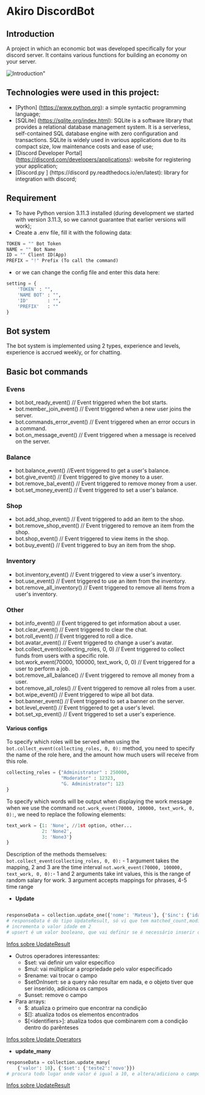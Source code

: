 # Akiro DiscordBot

## Introduction

A project in which an economic bot was developed specifically for your discord server. It contains various functions for building an economy on your server.

![Introduction](https://i.pinimg.com/originals/74/5c/c9/745cc90fcc688569610f84bc5d2b2fd6.gif)"

## Technologies were used in this project:

* [Python] (https://www.python.org): a simple syntactic programming language;
* [SQLite] (https://sqlite.org/index.html): SQLite is a software library that provides a relational database management system. It is a serverless, self-contained SQL database engine with zero configuration and transactions. SQLite is widely used in various applications due to its compact size, low maintenance costs and ease of use;
* [Discord Developer Portal] (https://discord.com/developers/applications): website for registering your application;
* [Discord.py ] (https://discord py.readthedocs.io/en/latest): library for integration with discord;

## Requirement

* To have Python version 3.11.3 installed (during development we started with version 3.11.3, so we cannot guarantee that earlier versions will work);
* Create a .env file, fill it with the following data:

```py
TOKEN = "" Bot Token
NAME = "" Bot Name
ID = "" Client ID(App)
PREFIX = "!" Prefix (To call the command)
```
* or we can change the config file and enter this data here:

```py
setting = {
    'TOKEN' : "",
    'NAME BOT' : "",
    'ID'       : "",
    'PREFIX'   : ""
}
```

## Bot system

The bot system is implemented using 2 types, experience and levels, experience is accrued weekly, or for chatting.

## Basic bot commands

### Evens
* bot.bot_ready_event() // Event triggered when the bot starts.
* bot.member_join_event() // Event triggered when a new user joins the server.
* bot.commands_error_event() // Event triggered when an error occurs in a command.
* bot.on_message_event() // Event triggered when a message is received on the server.

### Balance
* bot.balance_event() //Event triggered to get a user's balance.
* bot.give_event() // Event triggered to give money to a user.
* bot.remove_bal_event() // Event triggered to remove money from a user.
* bot.set_money_event() // Event triggered to set a user's balance.

### Shop
* bot.add_shop_event() // Event triggered to add an item to the shop.
* bot.remove_shop_event() // Event triggered to remove an item from the shop.
* bot.shop_event() // Event triggered to view items in the shop.
* bot.buy_event() // Event triggered to buy an item from the shop.

### Inventory
* bot.inventory_event() // Event triggered to view a user's inventory.
* bot.use_event() // Event triggered to use an item from the inventory.
* bot.remove_all_inventory() // Event triggered to remove all items from a user's inventory.

### Other

* bot.info_event() // Event triggered to get information about a user.
* bot.clear_event() // Event triggered to clear the chat.
* bot.roll_event() // Event triggered to roll a dice.
* bot.avatar_event() // Event triggered to change a user's avatar.
* bot.collect_event(collecting_roles, 0, 0) // Event triggered to collect funds from users with a specific role.
* bot.work_event(70000, 100000, text_work, 0, 0) // Event triggered for a user to perform a job.
* bot.remove_all_balance() // Event triggered to remove all money from a user.
* bot.remove_all_roles() // Event triggered to remove all roles from a user.
* bot.wipe_event() // Event triggered to wipe all bot data.
* bot.banner_event() // Event triggered to set a banner on the server.
* bot.level_event() // Event triggered to get a user's level.
* bot.set_xp_event() // Event triggered to set a user's experience.

#### Various configs

To specify which roles will be served when using the `bot.collect_event(collecting_roles, 0, 0):` method, you need to specify the name of the role here, and the amount how much users will receive from this role.

```py
collecting_roles = {"Administrator" : 250000,
                    "Moderator" : 12323,
                    "G. Administrator": 123
}
```
To specify which words will be output when displaying the work message when we use the command `not.work_event(70000, 100000, text_work, 0, 0):`, we need to replace the following elements:

```py
text_work = {1: 'None', //1st option, other...
             2: 'None2', 
             3: 'None3'}
}

```

Description of the methods themselves: 
`bot.collect_event(collecting_roles, 0, 0):` - 1 argument takes the mapping, 2 and 3 are the time interval
`not.work_event(70000, 100000, text_work, 0, 0):`- 1 and 2 arguments take int values, this is the range of random salary for work. 3 argument accepts mappings for phrases, 4-5 time range


* **Update**
```py

responseData = collection.update_one({'nome': 'Mateus'}, {'$inc': {'idade': 2}}, upsert)
# responseData é do tipo UpdateResult, só vi que tem matched_count,modified_count e upserted_id de informações relevantes
# incrementa o valor idade em 2
# upsert é um valor booleano, que vai definir se é necessário inserir o objeto ou não
```
[Infos sobre UpdateResult](https://pymongo.readthedocs.io/en/stable/api/pymongo/results.html#pymongo.results.UpdateResult)
* Outros operadores interessantes:
  * $set: vai definir um valor específico
  * $mul: vai múltiplicar a propriedade pelo valor especificado
  * $rename: vai trocar o campo
  * $setOnInsert: se a query não resultar em nada, e o objeto tiver que ser inserido, adiciona os campos
  * $unset: remove o campo
* Para arrays:
  * $: atualiza o primeiro que encontrar na condição
  * $[]: atualiza todos os elementos encontrados
  * $[\<identifiers\>]: atualiza todos que combinarem com a condição dentro do parênteses

[Infos sobre Update Operators](https://docs.mongodb.com/manual/reference/operator/update/#std-label-update-operators)


* **update_many**
```py
responseData = collection.update_many(
    {'valor': 10}, {'$set': {'teste2':'novo'}})
# procura todo lugar onde valor é igual a 10, e altera/adiciona o campo teste2 = novo
```
[Infos sobre UpdateResult](https://pymongo.readthedocs.io/en/stable/api/pymongo/results.html#pymongo.results.UpdateResult)

